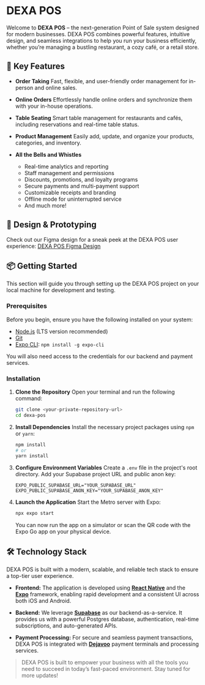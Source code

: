 # DEXA POS

Welcome to **DEXA POS** – the next-generation Point of Sale system designed for modern businesses. DEXA POS combines powerful features, intuitive design, and seamless integrations to help you run your business efficiently, whether you’re managing a bustling restaurant, a cozy café, or a retail store.

## 🚀 Key Features

-   **Order Taking** Fast, flexible, and user-friendly order management for in-person and online sales.

-   **Online Orders** Effortlessly handle online orders and synchronize them with your in-house operations.

-   **Table Seating** Smart table management for restaurants and cafés, including reservations and real-time table status.

-   **Product Management** Easily add, update, and organize your products, categories, and inventory.

-   **All the Bells and Whistles**
    -   Real-time analytics and reporting
    -   Staff management and permissions
    -   Discounts, promotions, and loyalty programs
    -   Secure payments and multi-payment support
    -   Customizable receipts and branding
    -   Offline mode for uninterrupted service
    -   And much more!

## 🎨 Design & Prototyping

Check out our Figma design for a sneak peek at the DEXA POS user experience:
[DEXA POS Figma Design](https://www.figma.com/design/QXxTj5BueWo4UWrPJQPk5d/POS-System?node-id=0-1&p=f&t=R1OkpUPOmbJHwlhc-0)

## 📦 Getting Started

This section will guide you through setting up the DEXA POS project on your local machine for development and testing.

### Prerequisites

Before you begin, ensure you have the following installed on your system:
* [Node.js](https://nodejs.org/) (LTS version recommended)
* [Git](https://git-scm.com/)
* [Expo CLI](https://docs.expo.dev/get-started/installation/): `npm install -g expo-cli`

You will also need access to the credentials for our backend and payment services.

### Installation

1.  **Clone the Repository** Open your terminal and run the following command:
    ```bash
    git clone <your-private-repository-url>
    cd dexa-pos
    ```

2.  **Install Dependencies** Install the necessary project packages using `npm` or `yarn`:
    ```bash
    npm install
    # or
    yarn install
    ```

3.  **Configure Environment Variables** Create a `.env` file in the project's root directory. Add your Supabase project URL and public anon key:
    ```
    EXPO_PUBLIC_SUPABASE_URL="YOUR_SUPABASE_URL"
    EXPO_PUBLIC_SUPABASE_ANON_KEY="YOUR_SUPABASE_ANON_KEY"
    ```

4.  **Launch the Application** Start the Metro server with Expo:
    ```bash
    npx expo start
    ```
    You can now run the app on a simulator or scan the QR code with the Expo Go app on your physical device.

## 🛠️ Technology Stack

DEXA POS is built with a modern, scalable, and reliable tech stack to ensure a top-tier user experience.

* **Frontend:** The application is developed using **[React Native](https://reactnative.dev/)** and the **[Expo](https://expo.dev/)** framework, enabling rapid development and a consistent UI across both iOS and Android.

* **Backend:** We leverage **[Supabase](https://supabase.io/)** as our backend-as-a-service. It provides us with a powerful Postgres database, authentication, real-time subscriptions, and auto-generated APIs.

* **Payment Processing:** For secure and seamless payment transactions, DEXA POS is integrated with **[Dejavoo](https://www.dejavoosystems.com/)** payment terminals and processing services.
  
> DEXA POS is built to empower your business with all the tools you need to succeed in today’s fast-paced environment. Stay tuned for more updates!

